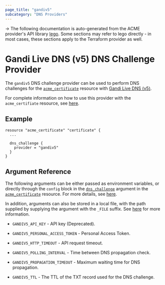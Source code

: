 ```yaml
---
page_title: "gandiv5"
subcategory: "DNS Providers"
---
```


-> The following documentation is auto-generated from the ACME
provider's API library [lego](https://go-acme.github.io/lego/).  Some
sections may refer to lego directly - in most cases, these sections
apply to the Terraform provider as well.

# Gandi Live DNS (v5) DNS Challenge Provider

The `gandiv5` DNS challenge provider can be used to perform DNS challenges for
the [`acme_certificate`][resource-acme-certificate] resource with
[Gandi Live DNS (v5)](https://www.gandi.net).

[resource-acme-certificate]: ../resources/certificate.md

For complete information on how to use this provider with the `acme_certifiate`
resource, see [here][resource-acme-certificate-dns-challenges].

[resource-acme-certificate-dns-challenges]: ../resources/certificate.md#using-dns-challenges

## Example

```hcl
resource "acme_certificate" "certificate" {
  ...

  dns_challenge {
    provider = "gandiv5"
  }
}
```
## Argument Reference

The following arguments can be either passed as environment variables, or
directly through the `config` block in the
[`dns_challenge`][resource-acme-certificate-dns-challenge-arg] argument in the
[`acme_certificate`][resource-acme-certificate] resource. For more details, see
[here][resource-acme-certificate-dns-challenges].

[resource-acme-certificate-dns-challenge-arg]: ../resources/certificate.md#dns_challenge

In addition, arguments can also be stored in a local file, with the path
supplied by supplying the argument with the `_FILE` suffix. See
[here][acme-certificate-file-arg-example] for more information.

[acme-certificate-file-arg-example]: ../resources/certificate.md#using-variable-files-for-provider-arguments

* `GANDIV5_API_KEY` - API key (Deprecated).
* `GANDIV5_PERSONAL_ACCESS_TOKEN` - Personal Access Token.

* `GANDIV5_HTTP_TIMEOUT` - API request timeout.
* `GANDIV5_POLLING_INTERVAL` - Time between DNS propagation check.
* `GANDIV5_PROPAGATION_TIMEOUT` - Maximum waiting time for DNS propagation.
* `GANDIV5_TTL` - The TTL of the TXT record used for the DNS challenge.


